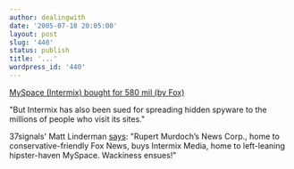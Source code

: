 ```yaml
---
author: dealingwith
date: '2005-07-18 20:05:00'
layout: post
slug: '440'
status: publish
title: '...'
wordpress_id: '440'
---
```


[MySpace (Intermix) bought for 580 mil (by Fox)][1]

"But Intermix has also been sued for spreading hidden spyware to the millions
of people who visit its sites."

37signals' Matt Linderman [says][2]: "Rupert Murdoch’s News Corp., home to
conservative-friendly Fox News, buys Intermix Media, home to left-leaning
hipster-haven MySpace. Wackiness ensues!"

   [1]: http://www.latimes.com/business/la-071805intermix_lat,0,2217898.story?coll=la-home-headlines

   [2]: http://37signals.com/svn/archives2/murdoch_myspace_there_goes_the_neighborhood.php

